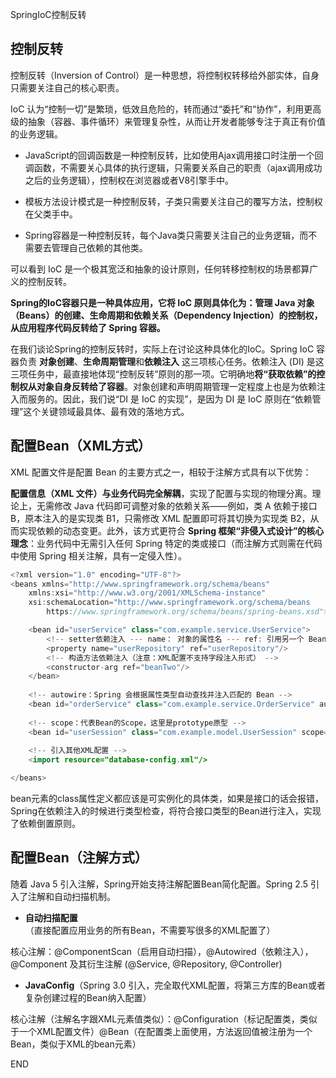 SpringIoC控制反转



## 控制反转

控制反转（Inversion of Control）是一种思想，将控制权转移给外部实体，自身只需要关注自己的核心职责。

IoC 认为“控制一切”是繁琐，低效且危险的，转而通过“委托”和“协作”，利用更高级的抽象（容器、事件循环）来管理复杂性，从而让开发者能够专注于真正有价值的业务逻辑。

- JavaScript的回调函数是一种控制反转，比如使用Ajax调用接口时注册一个回调函数，不需要关心具体的执行逻辑，只需要关系自己的职责（ajax调用成功之后的业务逻辑），控制权在浏览器或者V8引擎手中。

- 模板方法设计模式是一种控制反转，子类只需要关注自己的覆写方法，控制权在父类手中。

- Spring容器是一种控制反转，每个Java类只需要关注自己的业务逻辑，而不需要去管理自己依赖的其他类。

可以看到 IoC 是一个极其宽泛和抽象的设计原则，任何转移控制权的场景都算广义的控制反转。

**Spring的IoC容器只是一种具体应用，它将 IoC 原则具体化为：管理 Java 对象（Beans）的创建、生命周期和依赖关系（Dependency Injection）的控制权，从应用程序代码反转给了 Spring 容器。**

在我们谈论Spring的控制反转时，实际上在讨论这种具体化的IoC。Spring IoC 容器负责 **对象创建**、**生命周期管理**和**依赖注入** 这三项核心任务。依赖注入 (DI) 是这三项任务中，最直接地体现“控制反转”原则的那一项。它明确地**将“获取依赖”的控制权从对象自身反转给了容器**。对象创建和声明周期管理一定程度上也是为依赖注入而服务的。因此，我们说“DI 是 IoC 的实现”，是因为 DI 是 IoC 原则在“依赖管理”这个关键领域最具体、最有效的落地方式。



## 配置Bean（XML方式）

XML 配置文件是配置 Bean 的主要方式之一，相较于注解方式具有以下优势：

**配置信息（XML 文件）与业务代码完全解耦**，实现了配置与实现的物理分离。理论上，无需修改 Java 代码即可调整对象的依赖关系——例如，类 A 依赖于接口 B，原本注入的是实现类 B1，只需修改 XML 配置即可将其切换为实现类 B2，从而实现依赖的动态变更。此外，该方式更符合 **Spring 框架“非侵入式设计”的核心理念**：业务代码中无需引入任何 Spring 特定的类或接口（而注解方式则需在代码中使用 Spring 相关注解，具有一定侵入性）。

```java
<?xml version="1.0" encoding="UTF-8"?>
<beans xmlns="http://www.springframework.org/schema/beans"
    xmlns:xsi="http://www.w3.org/2001/XMLSchema-instance"
    xsi:schemaLocation="http://www.springframework.org/schema/beans
        https://www.springframework.org/schema/beans/spring-beans.xsd">

    <bean id="userService" class="com.example.service.UserService">
        <!-- setter依赖注入 --- name： 对象的属性名 --- ref: 引用另一个 Bean 的 id -->
        <property name="userRepository" ref="userRepository"/>
        <!-- 构造方法依赖注入（注意：XML配置不支持字段注入形式） -->
		<constructor-arg ref="beanTwo"/>
    </bean>
            
	<!-- autowire：Spring 会根据属性类型自动查找并注入匹配的 Bean -->
	<bean id="orderService" class="com.example.service.OrderService" autowire="byType"/>
        
    <!-- scope：代表Bean的Scope，这里是prototype原型 -->
	<bean id="userSession" class="com.example.model.UserSession" scope="prototype"/>
        
	<!-- 引入其他XML配置 -->
	<import resource="database-config.xml"/>

</beans>
```

bean元素的class属性定义都应该是可实例化的具体类，如果是接口的话会报错，Spring在依赖注入的时候进行类型检查，将符合接口类型的Bean进行注入，实现了依赖倒置原则。



## 配置Bean（注解方式）

随着 Java 5 引入注解，Spring开始支持注解配置Bean简化配置。Spring 2.5 引入了注解和自动扫描机制。

- **自动扫描配置**（直接配置应用业务的所有Bean，不需要写很多的XML配置了）

核心注解：@ComponentScan（启用自动扫描），@Autowired（依赖注入），@Component 及其衍生注解 (@Service, @Repository, @Controller)

- **JavaConfig**（Spring 3.0 引入，完全取代XML配置，将第三方库的Bean或者复杂创建过程的Bean纳入配置）

核心注解（注解名字跟XML元素值类似）：@Configuration（标记配置类，类似于一个XML配置文件）@Bean（在配置类上面使用，方法返回值被注册为一个Bean，类似于XML的bean元素）







END